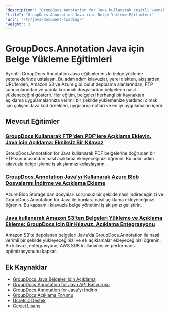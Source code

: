 ```yaml
---
"description": "GroupDocs.Annotation for Java kullanarak çeşitli kaynaklardan belge yüklemeye yönelik adım adım eğitimler."
"title": "GroupDocs.Annotation Java için Belge Yükleme Eğitimleri"
"url": "/tr/java/document-loading/"
"weight": 3
---
```


# GroupDocs.Annotation Java için Belge Yükleme Eğitimleri

Ayrıntılı GroupDocs.Annotation Java eğitimlerimizle belge yükleme yeteneklerinde ustalaşın. Bu adım adım kılavuzlar, yerel diskten, akışlardan, URL'lerden, Amazon S3 ve Azure gibi bulut depolama alanlarından, FTP sunucularından ve parola korumalı dosyalardan belgelerin nasıl yükleneceğini gösterir. Her eğitim, belgeleri herhangi bir kaynaktan açıklama uygulamalarınıza verimli bir şekilde yüklemenize yardımcı olmak için çalışan Java kod örnekleri, uygulama notları ve en iyi uygulamaları içerir.

## Mevcut Eğitimler

### [GroupDocs Kullanarak FTP'den PDF'lere Açıklama Ekleyin. Java için Açıklama: Eksiksiz Bir Kılavuz](./annotate-pdf-ftp-groupdocs-java/)
GroupDocs.Annotation for Java kullanarak PDF belgelerine doğrudan bir FTP sunucusundan nasıl açıklama ekleyeceğinizi öğrenin. Bu adım adım kılavuzla belge işleme iş akışlarınızı kolaylaştırın.

### [GroupDocs.Annotation Java'yı Kullanarak Azure Blob Dosyalarını İndirme ve Açıklama Ekleme](./download-annotate-azure-blob-groupdocs-java/)
Azure Blob Storage'dan dosyaları sorunsuz bir şekilde nasıl indireceğinizi ve GroupDocs.Annotation for Java ile bunlara nasıl açıklama ekleyeceğinizi öğrenin. Bu kapsamlı kılavuzla belge yönetimi iş akışınızı geliştirin.

### [Java kullanarak Amazon S3'ten Belgeleri Yükleme ve Açıklama Ekleme: GroupDocs için Bir Kılavuz. Açıklama Entegrasyonu](./annotate-documents-amazon-s3-java-groupdocs/)
Amazon S3'te depolanan belgeleri Java'da GroupDocs.Annotation ile nasıl verimli bir şekilde yükleyeceğinizi ve ek açıklamalar ekleyeceğinizi öğrenin. Bu kılavuz, entegrasyonu, AWS SDK kullanımını ve performans optimizasyonunu kapsar.

## Ek Kaynaklar

- [GroupDocs.Java Belgeleri için Açıklama](https://docs.groupdocs.com/annotation/java/)
- [GroupDocs.Annotation for Java API Başvurusu](https://reference.groupdocs.com/annotation/java/)
- [GroupDocs.Annotation for Java'yı indirin](https://releases.groupdocs.com/annotation/java/)
- [GroupDocs.Açıklama Forumu](https://forum.groupdocs.com/c/annotation)
- [Ücretsiz Destek](https://forum.groupdocs.com/)
- [Geçici Lisans](https://purchase.groupdocs.com/temporary-license/)